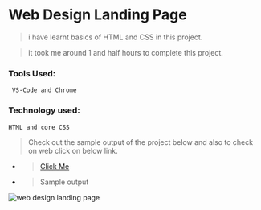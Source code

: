 # Web Design Landing Page

> i have learnt basics of HTML and CSS in this project.

> it took me around 1 and half hours to complete this project.

### Tools Used:

     VS-Code and Chrome

### Technology used:

    HTML and core CSS

> Check out the sample output of the project below and also to check on web click on below link.

- > [Click Me](https://vocal-crostata-ffdbcc.netlify.app/)

- > Sample output

![web design landing page](https://user-images.githubusercontent.com/67215417/202184670-249858de-08bd-41d5-ac5e-5abf11cb64dd.png)
